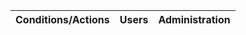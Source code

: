 
| Conditions/Actions     |  Users | Administration| 
|-----------------------|--------|---------------| 
          
